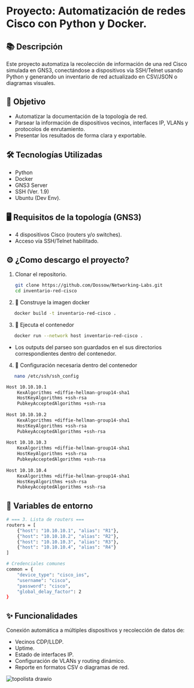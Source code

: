 # Proyecto: Automatización de redes Cisco con Python y Docker.

## 📚 Descripción
Este proyecto automatiza la recolección de información de una red Cisco simulada en GNS3, conectándose a dispositivos vía SSH/Telnet usando Python y generando un inventario de red actualizado en CSV/JSON o diagramas visuales.

## 🎯 Objetivo
- Automatizar la documentación de la topología de red.
- Parsear la información de dispositivos vecinos, interfaces IP, VLANs y protocolos de enrutamiento.
- Presentar los resultados de forma clara y exportable.

## 🛠️ Tecnologías Utilizadas
- Python 
- Docker
- GNS3 Server
- SSH (Ver. 1.9)
- Ubuntu (Dev Env).

## 🖥️ Requisitos de la topología (GNS3)
- 4 dispositivos Cisco (routers y/o switches).
- Acceso vía SSH/Telnet habilitado.


## ⚙️ ¿Como descargo el proyecto?

1. Clonar el repositorio.
   
   ```bash
   git clone https://github.com/Dossow/Networking-Labs.git
   cd inventario-red-cisco
   ```

2. 🐳 Construye la imagen docker

```bash
   docker build -t inventario-red-cisco .
```
3. 🐳 Ejecuta el contenedor

```bash
   docker run --network host inventario-red-cisco .
```
- Los outputs del parseo son guardados en el sus directorios correspondientes dentro del contenedor.

4. 🐳 Configuración necesaria dentro del contenedor

```bash
   nano /etc/ssh/ssh_config

Host 10.10.10.1
    KexAlgorithms +diffie-hellman-group14-sha1
    HostKeyAlgorithms +ssh-rsa
    PubkeyAcceptedAlgorithms +ssh-rsa
    
Host 10.10.10.2
    KexAlgorithms +diffie-hellman-group14-sha1
    HostKeyAlgorithms +ssh-rsa
    PubkeyAcceptedAlgorithms +ssh-rsa
    
Host 10.10.10.3
    KexAlgorithms +diffie-hellman-group14-sha1
    HostKeyAlgorithms +ssh-rsa
    PubkeyAcceptedAlgorithms +ssh-rsa
    
Host 10.10.10.4
    KexAlgorithms +diffie-hellman-group14-sha1
    HostKeyAlgorithms +ssh-rsa
    PubkeyAcceptedAlgorithms +ssh-rsa
```

  ## 🔐 Variables de entorno

```bash
# === 3. Lista de routers ===
routers = [
    {"host": "10.10.10.1", "alias": "R1"},
    {"host": "10.10.10.2", "alias": "R2"},
    {"host": "10.10.10.3", "alias": "R3"},
    {"host": "10.10.10.4", "alias": "R4"}
]

# Credenciales comunes
common = {
    "device_type": "cisco_ios",
    "username": "cisco",
    "password": "cisco",
    "global_delay_factor": 2
}
```

## ✨ Funcionalidades

Conexión automática a múltiples dispositivos y recolección de datos de:

- Vecinos CDP/LLDP.
- Uptime.
- Estado de interfaces IP.
- Configuración de VLANs y routing dinámico.
- Reporte en formatos CSV o diagramas de red.

![topolista drawio](https://github.com/user-attachments/assets/aafc6135-8d3f-4e59-8ea3-01407ef4f49d)
